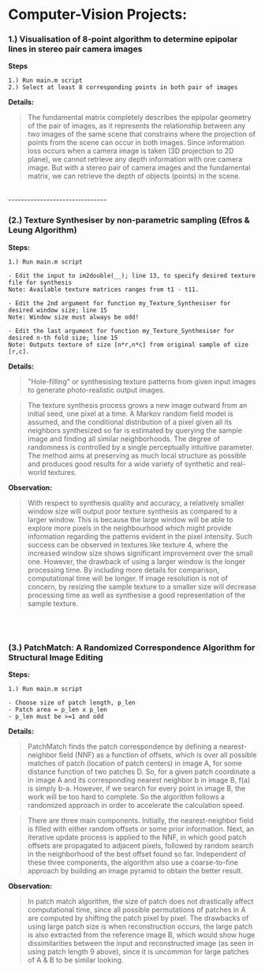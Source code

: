# Computer-Vision Projects:

### 1.) Visualisation of 8-point algorithm to determine epipolar lines in stereo pair camera images

__Steps__  

```
1.) Run main.m script 
2.) Select at least 8 corresponding points in both pair of images
```

**Details:**

> The fundamental matrix completely describes the epipolar geometry of the pair of images, as it represents the relationship between any two images of the same scene that constrains where the projection of points from the scene can occur in both images. Since information loss occurs when a camera image is taken (3D projection to 2D plane), we cannot retrieve any depth information with one camera image. But with a stereo pair of camera images and the fundamental matrix, we can retrieve the depth of objects (points) in the scene.

<br />
-------------------------------
<br />

### (2.) Texture Synthesiser by non-parametric sampling (Efros & Leung Algorithm)

__Steps:__
```
1.) Run main.m script

- Edit the input to im2double(__); line 13, to specify desired texture file for synthesis
Note: Available texture matrices ranges from t1 - t11.

- Edit the 2nd argument for function my_Texture_Synthesiser for desired window size; line 15
Note: Window size must always be odd!

- Edit the last argument for function my_Texture_Synthesiser for desired n-th fold size; line 15
Note: Outputs texture of size [n*r,n*c] from original sample of size [r,c].
 ```
 
**Details:**

> "Hole-filling" or synthesising texture patterns from given input images to generate photo-realistic output images. 

> The texture synthesis process grows a new image outward from an initial seed, one pixel at a time. A Markov random field model is assumed, and the conditional distribution of a pixel given all its neighbors synthesized so far is
estimated by querying the sample image and finding all similar neighborhoods. The degree of randomness is controlled
by a single perceptually intuitive parameter. The method aims at preserving as much local structure as possible and
produces good results for a wide variety of synthetic and
real-world textures.

**Observation:**

> With respect to synthesis quality and accuracy, a relatively smaller window size will output poor texture synthesis as compared to a larger window. This is because the large window will be able to explore more pixels in the neighbourhood which might provide information regarding the patterns evident in the pixel intensity. Such success can be observed in textures like texture 4, where the increased window size shows significant improvement over the small one.
However, the drawback of using a larger window is the longer processing time. By including more details for comparison, computational time will be longer. If image resolution is not of concern, by resizing the sample texture to a smaller size will decrease processing time as well as synthesise a good representation of the sample texture.

<br />
<br />

### (3.) PatchMatch: A Randomized Correspondence Algorithm for Structural Image Editing

__Steps:__
```
1.) Run main.m script

- Choose size of patch length, p_len
- Patch area = p_len x p_len
- p_len must be >=1 and odd
```
**Details:**

> PatchMatch finds the patch correspondence by defining a nearest-neighbor field (NNF) as a function of offsets, which is over all possible matches of patch (location of patch centers) in image A, for some distance function of two patches D. So, for a given patch coordinate a in image A and its corresponding nearest neighbor b in image B, f(a) is simply b-a. However, if we search for every point in image B, the work will be too hard to complete. So the algorithm follows a randomized approach in order to accelerate the calculation speed. 

> There are three main components. Initially, the nearest-neighbor field is filled with either random offsets or some prior information. Next, an iterative update process is applied to the NNF, in which good patch offsets are propagated to adjacent pixels, followed by random search in the neighborhood of the best offset found so far. Independent of these three components, the algorithm also use a coarse-to-fine approach by building an image pyramid to obtain the better result.

**Observation:**

> In patch match algorithm, the size of patch does not drastically affect computational time, since all possible permutations of patches in A are computed by shifting the patch pixel by pixel. The drawbacks of using large patch size is when reconstruction occurs, the large patch is also extracted from the reference image B, which would show huge
dissimilarities between the input and reconstructed image (as seen in using patch length 9 above), since it is uncommon for large patches of A & B to be similar looking.



